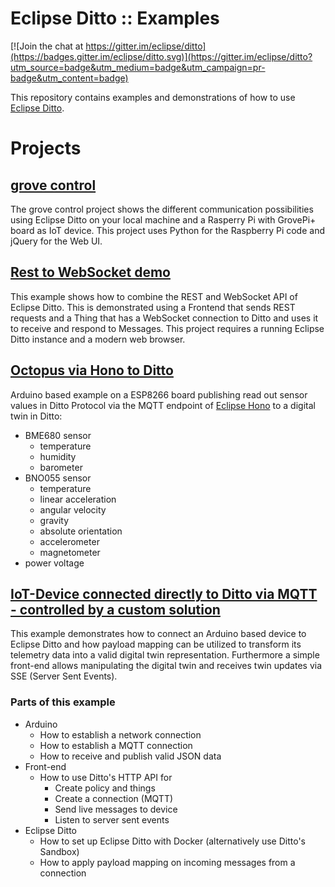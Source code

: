 # Eclipse Ditto :: Examples

[![Join the chat at https://gitter.im/eclipse/ditto](https://badges.gitter.im/eclipse/ditto.svg)](https://gitter.im/eclipse/ditto?utm_source=badge&utm_medium=badge&utm_campaign=pr-badge&utm_content=badge)

This repository contains examples and demonstrations of how to use [Eclipse Ditto](https://github.com/eclipse/ditto).

# Projects

## [grove control](grove-ctrl/)

The grove control project shows the different communication possibilities
using Eclipse Ditto on your local machine and a Rasperry Pi with GrovePi+ board
as IoT device. This project uses Python for the Raspberry Pi code and jQuery for the Web UI.

## [Rest to WebSocket demo](rest-to-websocket/)

This example shows how to combine the REST and WebSocket API of Eclipse Ditto.
This is demonstrated using a Frontend that sends REST requests and
a Thing that has a WebSocket connection to Ditto and uses it to receive
and respond to Messages. This project requires a running Eclipse Ditto
instance and a modern web browser.

## [Octopus via Hono to Ditto](octopus-via-hono/)

Arduino based example on a ESP8266 board publishing read out sensor values in Ditto Protocol via 
the MQTT endpoint of [Eclipse Hono](https://www.eclipse.org/hono/) to a digital twin in Ditto:

* BME680 sensor
    * temperature
    * humidity
    * barometer
* BNO055 sensor
    * temperature
    * linear acceleration
    * angular velocity
    * gravity
    * absolute orientation
    * accelerometer
    * magnetometer
* power voltage

## [IoT-Device connected directly to Ditto via MQTT - controlled by a custom solution](mqtt-bidirectional/)

This example demonstrates how to connect an Arduino based device to Eclipse Ditto and how
payload mapping can be utilized to transform its telemetry data into a valid digital twin representation.
Furthermore a simple front-end allows manipulating the digital twin and receives twin updates
via SSE (Server Sent Events).

### Parts of this example
* Arduino
    * How to establish a network connection
    * How to establish a MQTT connection
    * How to receive and publish valid JSON data
* Front-end
    * How to use Ditto's HTTP API for
        * Create policy and things
        * Create a connection (MQTT)
        * Send live messages to device
        * Listen to server sent events
* Eclipse Ditto
    * How to set up Eclipse Ditto with Docker (alternatively use Ditto's Sandbox)
    * How to apply payload mapping on incoming messages from a connection